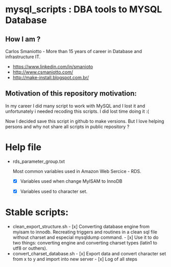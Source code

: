 # mysql_scripts : DBA tools to MYSQL Database

## How I am ?
Carlos Smaniotto - More than 15 years of career in Database and infrastructure IT.
* https://www.linkedin.com/in/smanioto
* http://www.csmaniotto.com/
* http://make-install.blogspot.com.br/

## Motivation of this repository motivation:

In my career I did many script to work with MySQL and I lost it and unfortunately i needed recoding this scripts. I did lost time doing it :(

Now I decided save this script in github to make versions. But I love helping persons and why not share all scripts in public repository ?

# Help file
* rds_parameter_group.txt

  Most common variables used in  Amazon Web Sercice -  RDS.
    - [x] Variables used when change MyISAM to InnoDB
    - [x] Variables used to character set.


# Stable scripts:
* clean_export_structure.sh
      - [x] Converting database engine from myisam to innodb. Recreating  triggers and routines in a clean sql file without charset and especial  mysqldump command.
      - [x] Use it to do two things: converting engine and converting charset types (latin1 to utf8 or outhers).
* convert_charset_database.sh
      - [x] Export data and convert character set from x to y and import into new server
      - [x] Log of all steps
